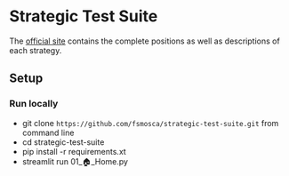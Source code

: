 # Strategic Test Suite

The [official site](https://sites.google.com/site/strategictestsuite/) contains the complete positions as well as descriptions of each strategy.

## Setup

### Run locally

* git clone `https://github.com/fsmosca/strategic-test-suite.git` from command line
* cd strategic-test-suite
* pip install -r requirements.xt
* streamlit run 01_🏠_Home.py
